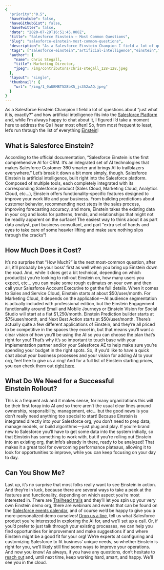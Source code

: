 ```yaml
---
{
  "priority":"0.5",
  "haveYoutube": false,
  "haveGithubGist": false,
  "haveTwitter": false,
  "date": "2020-07-29T16:51:45.000Z",
  "title": "Salesforce Einstein — Most Common Questions",
  "Slug": "salesforce-einstein-most-common-questions",
  "description": "As a Salesforce Einstein Champion I field a lot of questions about “just what it is, exactly?” and how artificial intelligence fits into the <a href="https://www.salesforce.com/products/einstein/overview/">Salesforce Platform</a> and, while I’m always happy to chat about it, I figured I’d take a moment here to address the Qs I hear most often!.",
  "tags": ["salesforce-einstein","artificial-intelligence","einstein","salesforce","salesforce-ai"],
  "author": {
    "name": Chris Stegall,
    "title": Marketing Director,
    "jpeg": /img/contributors/chris-stegall_128-128.jpeg
  },
  "layout": "single",
  "thumbnail": {
    "url": "/img/1_0aUBMBT5X8bX5_js352xAQ.jpeg"
  }
}
---
```

As a Salesforce Einstein Champion I field a lot of questions about “just what it is, exactly?” and how artificial intelligence fits into the [Salesforce Platform](https://www.salesforce.com/products/einstein/overview/) and, while I’m always happy to chat about it, I figured I’d take a moment here to address the Qs I hear most often!
So, from most frequent to least, let’s run through the list of everything [Einstein](https://www.salesforce.com/products/einstein/overview/)!

## What is Salesforce Einstein?

According to the official documentation, “Salesforce Einstein is the first comprehensive AI for CRM. It’s an integrated set of AI technologies that makes Salesforce Customer 360 smarter and brings AI to trailblazers everywhere.” Let’s break it down a bit more simply, though.
Salesforce Einstein is artificial intelligence, built right into the Salesforce platform. Composed of multiple tools, each completely integrated with its corresponding Salesforce product (Sales Cloud, Marketing Cloud, Analytics Cloud, etc…), Einstein offers functionality-specific features designed to improve your work life and your business. From building predictions about customer behavior, recommending next steps in the sales process, improving forecasting accuracy, and more, Einstein takes the existing data in your org and looks for patterns, trends, and relationships that might not be readily apparent on the surface!
The easiest way to think about it as part data analyst, part business consultant, and part “extra set of hands and eyes to take care of some heavier lifting and make sure nothing slips through the cracks”!

## How Much Does it Cost?

It’s no surprise that “How Much?” is the next most-common question, after all, it’ll probably be your boss’ first as well when you bring up Einstein down the road. And, while it does get a bit technical, depending on which product(s) you’re looking to roll-out Einstein on, how many users you expect, etc… you can make some rough estimates on your own and then call your Salesforce Account Executive to get the full details.
When it comes to Sales and Service Cloud, Einstein starts at about $50/user/month. For Marketing Cloud, it depends on the application — AI audience segmentation is actually included with professional edition, but the Einstein Engagement functionality around Email and Mobile Journeys or Einstein Vision for Social Studio will start at a flat $1,250/month. Einstein Prediction builder starts at $75/user/month, and Next Best Action starts at $50/user/month.
There’s actually quite a few different applications of Einstein, and they’re all priced to be competitive in the spaces they excel in, but that means you’ll want a clear vision of how you’ll be using the AI so you can choose the plan that’s right for you! That’s why it’s so important to touch base with your implementation partner and/or your Salesforce AE to help make sure you’re spending your budget in the right spots. So, if you’d like to have a quick chat about your business processes and your vision for adding AI to your org, feel free to give us a ring! And for a full list of Einstein starting prices, you can check them out [right here](https://c1.sfdcstatic.com/content/dam/web/en_us/www/documents/pricing/all-add-ons.pdf).

## What Do We Need for a Successful Einstein Rollout?

This is a frequent ask and it makes sense, for many organizations this will be their first foray into AI and so there aren’t the usual clear lines around ownership, responsibility, management, etc… but the good news is you don’t really need anything too special to start!
Because Einstein is integrated directly into your Salesforce org, you don’t need to prep data, manage models, or build algorithms — just plug and play. If you’re brand new to Salesforce you’ll have to get some data into the system initially, so that Einstein has something to work with, but if you’re rolling out Einstein into an existing org, that info’s already in there, ready to be analyzed! That makes it a great tool for overcoming performance plateaus, allowing it to look for opportunities to improve, while you can keep focusing on your day to day.

## Can You Show Me?

Last up, it’s no surprise that most folks really want to see Einstein in action. And they’re in luck, because there are several ways to take a peek at the features and functionality, depending on which aspect you’re most interested in.
There are [Trailhead trails](https://trailhead.salesforce.com/en/content/learn/trails/get_smart_einstein) and they’ll let you spin up your very own Einstein demo org, there are webinars and events that can be found on the [Salesforce events calendar](https://www.salesforce.com/events/), and of course we’d be happy to give you a more-personalized demo ourselves! [Drop us a line](https://www.mkpartners.com/contact/), tell us what Salesforce product you’re interested in exploring the AI for, and we’ll set up a call. Or, if you’d prefer to just talk through your existing processes, we can help you find opportunities for improvement and make suggestions if and where Einstein might be a good fit for your org! We’re experts at configuring and customizing Salesforce to fit business’ unique needs, so whether Einstein is right for you, we’ll likely still find some ways to improve your operations.
And now you know! As always, if you have any questions, don’t hesitate to [reach out](https://www.mkpartners.com/contact/) and, until next time, keep working hard, smart, and happy. We’ll see you in the cloud.
